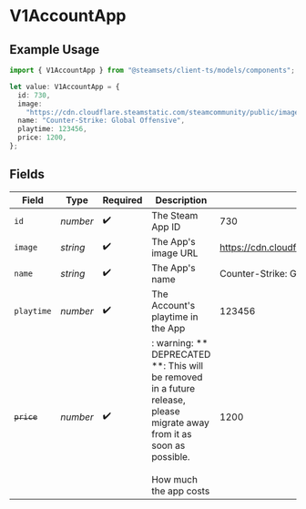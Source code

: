 # V1AccountApp

## Example Usage

```typescript
import { V1AccountApp } from "@steamsets/client-ts/models/components";

let value: V1AccountApp = {
  id: 730,
  image:
    "https://cdn.cloudflare.steamstatic.com/steamcommunity/public/images/apps/730/a1a2f9f3f4c0c2b1f8d3a4e5f6d7e8f9.jpg",
  name: "Counter-Strike: Global Offensive",
  playtime: 123456,
  price: 1200,
};
```

## Fields

| Field                                                                                                                                           | Type                                                                                                                                            | Required                                                                                                                                        | Description                                                                                                                                     | Example                                                                                                                                         |
| ----------------------------------------------------------------------------------------------------------------------------------------------- | ----------------------------------------------------------------------------------------------------------------------------------------------- | ----------------------------------------------------------------------------------------------------------------------------------------------- | ----------------------------------------------------------------------------------------------------------------------------------------------- | ----------------------------------------------------------------------------------------------------------------------------------------------- |
| `id`                                                                                                                                            | *number*                                                                                                                                        | :heavy_check_mark:                                                                                                                              | The Steam App ID                                                                                                                                | 730                                                                                                                                             |
| `image`                                                                                                                                         | *string*                                                                                                                                        | :heavy_check_mark:                                                                                                                              | The App's image URL                                                                                                                             | https://cdn.cloudflare.steamstatic.com/steamcommunity/public/images/apps/730/a1a2f9f3f4c0c2b1f8d3a4e5f6d7e8f9.jpg                               |
| `name`                                                                                                                                          | *string*                                                                                                                                        | :heavy_check_mark:                                                                                                                              | The App's name                                                                                                                                  | Counter-Strike: Global Offensive                                                                                                                |
| `playtime`                                                                                                                                      | *number*                                                                                                                                        | :heavy_check_mark:                                                                                                                              | The Account's playtime in the App                                                                                                               | 123456                                                                                                                                          |
| ~~`price`~~                                                                                                                                     | *number*                                                                                                                                        | :heavy_check_mark:                                                                                                                              | : warning: ** DEPRECATED **: This will be removed in a future release, please migrate away from it as soon as possible.<br/><br/>How much the app costs | 1200                                                                                                                                            |